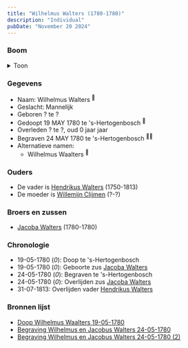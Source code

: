 ```yaml
---
title: "Wilhelmus Walters (1780-1780)"
description: "Individual"
pubDate: "November 20 2024"
---
```


### Boom
<details><summary>Toon</summary>

![test](https://www.plantuml.com/plantuml/svg/ZP9RQm8n48NVyoi6VV19s7MzhOXQHR6bfOMsI9yakpjru-OYcOY8-DyRTB52I-rRc3av-IPdHkIuTLib6HL2RxZb2XAU5YjhjZgR66aiECir-HPgntAH8QJ2fXBFPrGRjmU5Aa5Bvn8vj6ZSVeFioZMLd0WE3036ncPettAH5Xg9-dt5XHuC8697nchmSdgAsFb6POuwiwBO4YouzDPK0Kvm7mHX50DKfz6iDHjxuyEdG9aTeTzBUB9V9iOvYRq1D3hmEds1iDCAO7Ybec8hvPBhR9bQGvGOp-BbKGWFxuyGTiC8QbIVetLcXJenbEQUhuHQ22bHYRM6YHHhXVe2rGuzr6myZQRH7r33dzutoOOU_mBGx-qmouHU-KOOmFFapK_OYKyOio08MaseIh7AtHwbD3kFScJbdzNhfOALlD-5ygOld5enkvetHwb-2Q4TmoN0ss64CJpTVNZKxh_2Q3IlvNuxHduP_BP-0G00)
</details>

### Gegevens
- Naam: Wilhelmus Walters <sup><a href="../s00287/" style="text-decoration:none" title="Doop Wilhelmus Waalters 19-05-1780">:link:</a></sup>
- Geslacht: Mannelijk
- Geboren ? te ? 
- Gedoopt 19 MAY 1780 te 's-Hertogenbosch <sup><a href="../s00287/" style="text-decoration:none" title="Doop Wilhelmus Waalters 19-05-1780">:link:</a></sup>
- Overleden ? te ?, oud 0 jaar jaar 
- Begraven 24 MAY 1780 te 's-Hertogenbosch <sup><a href="../s00289/" style="text-decoration:none" title="Begraving Wilhelmus en Jacobus Walters 24-05-1780">:link:</a><a href="../s00290/" style="text-decoration:none" title="Begraving Wilhelmus en Jacobus Walters 24-05-1780 (2)">:link:</a></sup>
- Alternatieve namen:
  - Wilhelmus Waalters <sup><a href="../s00287/" style="text-decoration:none" title="Doop Wilhelmus Waalters 19-05-1780">:link:</a></sup>

### Ouders
- De vader is [Hendrikus Walters](../i00139/) (1750-1813)
- De moeder is [Willemijn Clijmen](../i00161/) (?-?)

### Broers en zussen
- [Jacoba Walters](../i00170/) (1780-1780)

### Chronologie
- 19-05-1780 (<i>0</i>): Doop te 's-Hertogenbosch
- 19-05-1780 (<i>0</i>): Geboorte zus [Jacoba Walters](../i00170/)
- 24-05-1780 (<i>0</i>): Begraven te 's-Hertogenbosch
- 24-05-1780 (<i>0</i>): Overlijden zus [Jacoba Walters](../i00170/)
- 31-07-1813: Overlijden vader [Hendrikus Walters](../i00139/)

### Bronnen lijst
- [Doop Wilhelmus Waalters 19-05-1780](../s00287/)
- [Begraving Wilhelmus en Jacobus Walters 24-05-1780](../s00289/)
- [Begraving Wilhelmus en Jacobus Walters 24-05-1780 (2)](../s00290/)